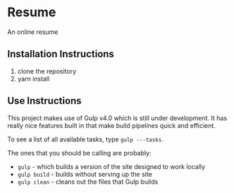 # Resume
An online resume


## Installation Instructions
1. clone the repository
1. yarn install

## Use Instructions
This project makes use of Gulp v4.0 which is still under development. It has really nice features built in that make build pipelines quick and efficient.

To see a list of all available tasks, type `gulp ---tasks`.

The ones that you should be calling are probably:
* `gulp` - which builds a version of the site designed to work locally
* `gulp build` - builds without serving up the site
* `gulp clean` - cleans out the files that Gulp builds

